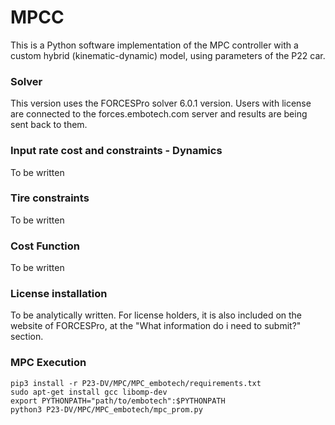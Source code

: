 # MPCC
This is a Python software implementation of the MPC controller with a custom hybrid (kinematic-dynamic) model, using parameters of the P22 car.

### Solver
This version uses the FORCESPro solver 6.0.1 version. Users with license are connected to the forces.embotech.com server and results are being sent back to them.

### Input rate cost and constraints - Dynamics
To be written

### Tire constraints
To be written

### Cost Function
To be written

### License installation
To be analytically written. For license holders, it is also included on the website of FORCESPro, at the "What information do i need to submit?" section.

### MPC Execution

```
pip3 install -r P23-DV/MPC/MPC_embotech/requirements.txt
sudo apt-get install gcc libomp-dev
export PYTHONPATH="path/to/embotech":$PYTHONPATH
python3 P23-DV/MPC/MPC_embotech/mpc_prom.py
```

